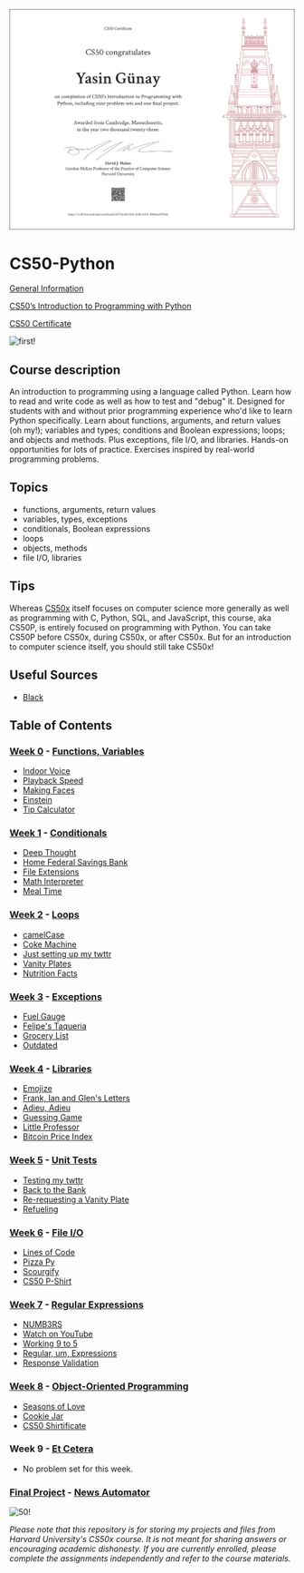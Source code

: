 ![certificate!](certificate.png)
# CS50-Python

[General Information](https://pll.harvard.edu/course/cs50s-introduction-programming-python/2023-05)

[CS50’s Introduction to Programming with Python](https://cs50.harvard.edu/python/2022/)

[CS50 Certificate](https://cs50.harvard.edu/python/2022/certificate/)

![first!](https://i.ytimg.com/vi/OvKCESUCWII/hq720.jpg?sqp=-oaymwEXCK4FEIIDSFryq4qpAwkIARUAAIhCGAE=&rs=AOn4CLB7pGTWjZP5aKdziDav_i9_WbJL0A)

## Course description
An introduction to programming using a language called Python. Learn how to read and write code as well as how to test and "debug" it. Designed for students with and without prior programming experience who'd like to learn Python specifically. Learn about functions, arguments, and return values (oh my!); variables and types; conditions and Boolean expressions; loops; and objects and methods. Plus exceptions, file I/O, and libraries. Hands-on opportunities for lots of practice. Exercises inspired by real-world programming problems.



## Topics
* functions, arguments, return values
* variables, types, exceptions
* conditionals, Boolean expressions
* loops
* objects, methods
* file I/O, libraries

## Tips
Whereas [CS50x](https://github.com/yasingunay/CS50x-2023) itself focuses on computer science more generally as well as programming with C, Python, SQL, and JavaScript, this course, aka CS50P, is entirely focused on programming with Python. You can take CS50P before CS50x, during CS50x, or after CS50x. But for an introduction to computer science itself, you should still take CS50x!

## Useful Sources
* [Black](https://pypi.org/project/black/)

## Table of Contents
### [Week 0](/Week%200/) - [Functions, Variables](https://cs50.harvard.edu/python/2022/weeks/0/)
- [Indoor Voice](/Week%200/indoor/)
- [Playback Speed](/Week%200/playback/)
- [Making Faces](/Week%200/faces/)
- [Einstein](/Week%200/einstein/)
- [Tip Calculator](/Week%200/tip/)

### [Week 1](/Week%201/) - [Conditionals](https://cs50.harvard.edu/python/2022/weeks/1/)
- [Deep Thought](/Week%201/deep/)
- [Home Federal Savings Bank](/Week%201/bank/)
- [File Extensions](/Week%201/extensions/)
- [Math Interpreter](/Week%201/interpreter/)
- [Meal Time](/Week%201/meal/)

### [Week 2](/Week%202/) - [Loops](https://cs50.harvard.edu/python/2022/weeks/2/)
- [camelCase](/Week%202/camel/)
- [Coke Machine](/Week%202/coke/)
- [Just setting up my twttr](/Week%202/twttr/)
- [Vanity Plates](/Week%202/plates/)
- [Nutrition Facts](/Week%202/nutrition/)

### [Week 3](/Week%203/) - [Exceptions](https://cs50.harvard.edu/python/2022/weeks/3/)
- [Fuel Gauge](/Week%203/fuel/)
- [Felipe's Taqueria](/Week%203/taqueria/)
- [Grocery List](/Week%203/grocery/)
- [Outdated](/Week%203/outdated/)

### [Week 4](/Week%204/) - [Libraries](https://cs50.harvard.edu/python/2022/weeks/4/)
- [Emojize](/Week%204/emojize/)
- [Frank, Ian and Glen's Letters](/Week%204/figlet/)
- [Adieu, Adieu](/Week%204/adieu/)
- [Guessing Game](/Week%204/game/)
- [Little Professor](/Week%204/professor/)
- [Bitcoin Price Index](/Week%204/bitcoin/)

### [Week 5](/Week%205/) - [Unit Tests](https://cs50.harvard.edu/python/2022/weeks/5/)
- [Testing my twttr](/Week%205/test_twttr/)
- [Back to the Bank](/Week%205/test_bank/)
- [Re-requesting a Vanity Plate](/Week%205/test_plates/)
- [Refueling](/Week%205/test_fuel/)

### [Week 6](/Week%206/) - [File I/O](https://cs50.harvard.edu/python/2022/weeks/6/)
- [Lines of Code](/Week%206/lines/)
- [Pizza Py](/Week%206/pizza/)
- [Scourgify](/Week%206/scourgify/)
- [CS50 P-Shirt](/Week%206/shirt/)

### [Week 7](/Week%207/) - [Regular Expressions](https://cs50.harvard.edu/python/2022/weeks/7/)
- [NUMB3RS](/Week%207/numb3rs/)
- [Watch on YouTube](/Week%207/watch/)
- [Working 9 to 5](/Week%207/working/)
- [Regular, um, Expressions](/Week%207/um/)
- [Response Validation](/Week%207/response/)

### [Week 8](/Week%208/) - [Object-Oriented Programming](https://cs50.harvard.edu/python/2022/weeks/8)
- [Seasons of Love](/Week%208/seasons/)
- [Cookie Jar](/Week%208/jar/)
- [CS50 Shirtificate](/Week%208/shirtificate/)

### Week 9 - [Et Cetera](https://cs50.harvard.edu/python/2022/weeks/9/)
- No problem set for this week.

### [Final Project](https://cs50.harvard.edu/python/2022/project/) - [News Automator](https://github.com/yasingunay/News-Automator.git)

![50!](https://miro.medium.com/v2/resize:fit:1400/format:webp/1*IYCifTCCR2ah-79u94Z3wg.png)

*Please note that this repository is for storing my projects and files from Harvard University's CS50x course. It is not meant for sharing answers or encouraging academic dishonesty. If you are currently enrolled, please complete the assignments independently and refer to the course materials.*
